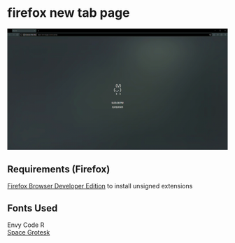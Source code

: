 <h1>firefox new tab page</h1>

<div align="center"><img src="/assets/screenshot.gif"></div>

## Requirements (Firefox)

[Firefox Browser Developer Edition](https://www.mozilla.org/en-US/firefox/developer/) to install unsigned extensions

## Fonts Used

Envy Code R
<br>[Space Grotesk](https://github.com/floriankarsten/space-grotesk)
